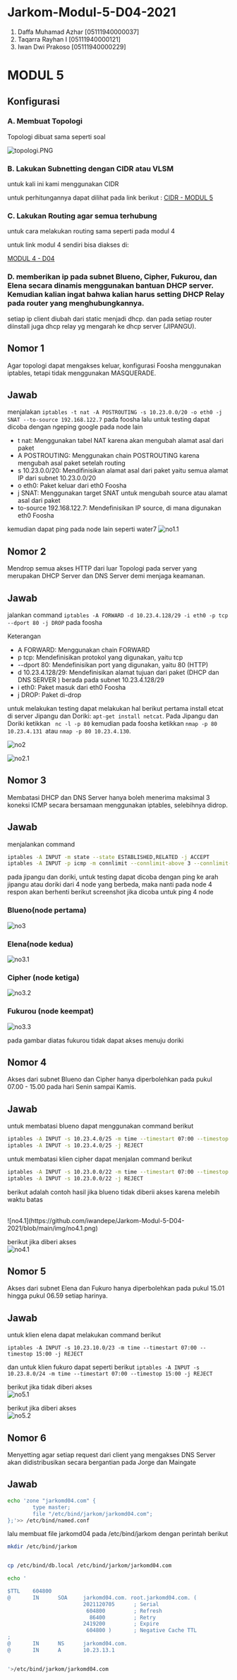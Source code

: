 # Jarkom-Modul-5-D04-2021

1. Daffa Muhamad Azhar [05111940000037]
2. Taqarra Rayhan I [05111940000121]
3. Iwan Dwi Prakoso [05111940000229]

# MODUL 5
## Konfigurasi
### A. Membuat Topologi

Topologi dibuat sama seperti soal

![topologi.PNG](https://github.com/iwandepe/Jarkom-Modul-5-D04-2021/blob/main/img/topologi.PNG)

### B. Lakukan Subnetting dengan CIDR atau VLSM
untuk kali ini kami menggunakan CIDR

untuk perhitungannya dapat dilihat pada link berikut :
[CIDR - MODUL 5](https://docs.google.com/spreadsheets/d/10G5YkF7jbdOyspjlx13iXkpxb9JRhdjOuVxj7IeMbXg/edit?usp=sharing)

### C. Lakukan Routing agar semua terhubung
untuk cara melakukan routing sama seperti pada modul 4

untuk link modul 4 sendiri bisa diakses di:

[MODUL 4 - D04](https://github.com/azhar416/Jarkom-Modul-4-D04-2021)

### D. memberikan ip pada subnet Blueno, Cipher, Fukurou, dan Elena secara dinamis menggunakan bantuan DHCP server. Kemudian kalian ingat bahwa kalian harus setting DHCP Relay pada router yang menghubungkannya.

setiap ip client diubah dari static menjadi dhcp. dan pada setiap router diinstall juga dhcp relay yg mengarah ke dhcp server (JIPANGU).

## Nomor 1 
Agar topologi dapat mengakses keluar, konfigurasi Foosha menggunakan iptables, tetapi tidak menggunakan MASQUERADE.

## Jawab
menjalakan `iptables -t nat -A POSTROUTING -s 10.23.0.0/20 -o eth0 -j SNAT --to-source 192.168.122.7` pada foosha lalu untuk testing dapat dicoba dengan ngeping google pada node lain

- t nat: Menggunakan tabel NAT karena akan mengubah alamat asal dari paket
- A POSTROUTING: Menggunakan chain POSTROUTING karena mengubah asal paket setelah routing
- s 10.23.0.0/20: Mendifinisikan alamat asal dari paket yaitu semua alamat IP dari subnet 10.23.0.0/20
- o eth0: Paket keluar dari eth0 Foosha
- j SNAT: Menggunakan target SNAT untuk mengubah source atau alamat asal dari paket
- to-source 192.168.122.7: Mendefinisikan IP source, di mana digunakan eth0 Foosha 

kemudian dapat ping pada node lain seperti water7
![no1.1](https://github.com/iwandepe/Jarkom-Modul-5-D04-2021/blob/main/img/no1(1).png?raw=true)



## Nomor 2
Mendrop semua akses HTTP dari luar Topologi pada server yang merupakan DHCP Server dan DNS Server demi menjaga keamanan.

## Jawab
jalankan command `iptables -A FORWARD -d 10.23.4.128/29 -i eth0 -p tcp --dport 80 -j DROP` pada foosha

Keterangan
- A FORWARD: Menggunakan chain FORWARD
- p tcp: Mendefinisikan protokol yang digunakan, yaitu tcp
- --dport 80: Mendefinisikan port yang digunakan, yaitu 80 (HTTP)
- d 10.23.4.128/29: Mendefinisikan alamat tujuan dari paket (DHCP dan DNS SERVER ) berada pada subnet 10.23.4.128/29
- i eth0: Paket masuk dari eth0 Foosha
- j DROP: Paket di-drop

untuk melakukan testing dapat melakukan hal  berikut
pertama install etcat di server Jipangu dan Doriki: `apt-get install netcat`. Pada Jipangu dan Doriki ketikkan ` nc -l -p 80`
kemudian pada foosha ketikkan `nmap -p 80 10.23.4.131 `atau `nmap -p 80 10.23.4.130`.

![no2](https://github.com/iwandepe/Jarkom-Modul-5-D04-2021/blob/main/img/no2.1.png?raw=true)

![no2.1](https://github.com/iwandepe/Jarkom-Modul-5-D04-2021/blob/main/img/no2.2.png?raw=true)


## Nomor 3
Membatasi DHCP dan DNS Server hanya boleh menerima maksimal 3 koneksi ICMP secara bersamaan menggunakan iptables, selebihnya didrop.

## Jawab
menjalankan  command 

```sh
iptables -A INPUT -m state --state ESTABLISHED,RELATED -j ACCEPT
iptables -A INPUT -p icmp -m connlimit --connlimit-above 3 --connlimit-mask 0 -j DROP
```


pada jipangu dan doriki, untuk testing dapat dicoba dengan ping ke arah jipangu atau doriki dari 4 node yang berbeda, maka nanti pada node 4 respon akan berhenti
berikut screenshot jika dicoba untuk ping 4 node

### Blueno(node pertama)

![no3](https://github.com/iwandepe/Jarkom-Modul-5-D04-2021/blob/main/img/no3.png)

### Elena(node kedua)

![no3.1](https://github.com/iwandepe/Jarkom-Modul-5-D04-2021/blob/main/img/no3.1.png)

### Cipher (node ketiga)

![no3.2](https://github.com/iwandepe/Jarkom-Modul-5-D04-2021/blob/main/img/no3.2.png)

### Fukurou (node keempat)

![no3.3](https://github.com/iwandepe/Jarkom-Modul-5-D04-2021/blob/main/img/no3.3.png)

pada gambar diatas fukurou tidak dapat akses menuju doriki

## Nomor 4
Akses dari subnet Blueno dan Cipher hanya diperbolehkan pada pukul 07.00 - 15.00 pada hari Senin sampai Kamis.

## Jawab
untuk membatasi blueno dapat menggunakan command berikut

```sh
iptables -A INPUT -s 10.23.4.0/25 -m time --timestart 07:00 --timestop 15:00 --weekdays Mon,Tue,Wed,Thu -j ACCEPT
iptables -A INPUT -s 10.23.4.0/25 -j REJECT
```

untuk membatasi klien cipher dapat menjalan command berikut
```sh
iptables -A INPUT -s 10.23.0.0/22 -m time --timestart 07:00 --timestop 15:00 --weekdays Mon,Tue,Wed,Thu -j ACCEPT
iptables -A INPUT -s 10.23.0.0/22 -j REJECT
```

berikut adalah contoh hasil jika blueno tidak diberii akses karena melebih waktu batas

<br>
![no4.1](https://github.com/iwandepe/Jarkom-Modul-5-D04-2021/blob/main/img/no4.1.png)

berikut jika diberi akses
<br>
![no4.1](https://github.com/iwandepe/Jarkom-Modul-5-D04-2021/blob/main/img/no4.2.png)

## Nomor 5
Akses dari subnet Elena dan Fukuro hanya diperbolehkan pada pukul 15.01 hingga pukul 06.59 setiap harinya.

## Jawab
untuk klien elena dapat melakukan command berikut 

`iptables -A INPUT -s 10.23.10.0/23 -m time --timestart 07:00 --timestop 15:00 -j REJECT`

dan untuk klien fukuro dapat seperti berikut 
`iptables -A INPUT -s 10.23.8.0/24 -m time --timestart 07:00 --timestop 15:00 -j REJECT`

berikut jika tidak diberi akses 
<br>
![no5.1](https://github.com/iwandepe/Jarkom-Modul-5-D04-2021/blob/main/img/no5.1.png)

berikut jika diberi akses
<br>
![no5.2](https://github.com/iwandepe/Jarkom-Modul-5-D04-2021/blob/main/img/no5.2.png)


## Nomor 6
Menyetting agar setiap request dari client yang mengakses DNS Server akan didistribusikan secara bergantian pada Jorge dan Maingate

## Jawab


```sh
echo 'zone "jarkomd04.com" {
        type master;
        file "/etc/bind/jarkom/jarkomd04.com";
};'>> /etc/bind/named.conf
```

lalu membuat file jarkomd04 pada /etc/bind/jarkom dengan perintah berikut

```sh
mkdir /etc/bind/jarkom


cp /etc/bind/db.local /etc/bind/jarkom/jarkomd04.com

echo '

$TTL    604800
@       IN      SOA     jarkomd04.com. root.jarkomd04.com. (
                        2021120705      ; Serial
                         604800         ; Refresh
                          86400         ; Retry
                        2419200         ; Expire
                         604800 )       ; Negative Cache TTL
;
@       IN      NS      jarkomd04.com.
@       IN      A       10.23.13.1


'>/etc/bind/jarkom/jarkomd04.com
```


